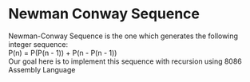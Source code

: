 # Newman Conway Sequence
Newman-Conway Sequence is the one which generates the following integer sequence:\
P(n) = P(P(n - 1)) + P(n - P(n - 1)) \
Our goal here is to implement this sequence with recursion using 8086 Assembly Language
